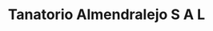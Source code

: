 ---
title: "Tanatorio Almendralejo S A L"
url: /almendralejo/tanatorio-almendralejo-s-a-l/
shop: Bestattungen
---